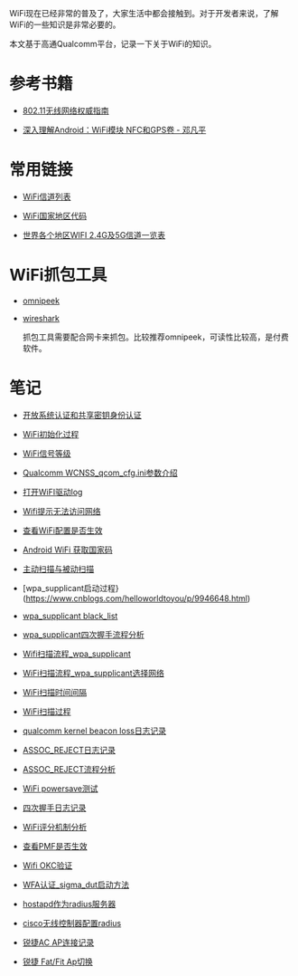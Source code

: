 WiFi现在已经非常的普及了，大家生活中都会接触到。对于开发者来说，了解WiFi的一些知识是非常必要的。

本文基于高通Qualcomm平台，记录一下关于WiFi的知识。

# 参考书籍

* [802.11无线网络权威指南](http://www.oreilly.com.cn/index.php?func=book&isbn=978-7-5641-1006-2)

* [深入理解Android：WiFi模块 NFC和GPS卷 - 邓凡平](https://blog.csdn.net/Innost/article/details/43342087)

# 常用链接

* [WiFi信道列表](https://zh.wikipedia.org/wiki/WLAN%E4%BF%A1%E9%81%93%E5%88%97%E8%A1%A8)

* [WiFi国家地区代码](https://zh.wikipedia.org/wiki/國家地區代碼)

* [世界各个地区WIFI 2.4G及5G信道一览表](https://www.sohu.com/a/143179782_202311)

# WiFi抓包工具

* [omnipeek](https://www.liveaction.com/products/omnipeek-network-protocol-analyzer/)

* [wireshark](https://www.wireshark.org/)
  
  抓包工具需要配合网卡来抓包。比较推荐omnipeek，可读性比较高，是付费软件。

# 笔记

* [开放系统认证和共享密钥身份认证](https://www.cnblogs.com/helloworldtoyou/p/9981900.html)

* [WiFi初始化过程](https://www.cnblogs.com/helloworldtoyou/p/9599960.html)

* [WiFi信号等级](https://www.cnblogs.com/helloworldtoyou/p/9667507.html)

* [Qualcomm WCNSS_qcom_cfg.ini参数介绍](https://www.cnblogs.com/helloworldtoyou/p/10185674.html)

* [打开WiFI驱动log](https://www.cnblogs.com/helloworldtoyou/p/9106385.html)

* [Wifi提示无法访问网络](https://www.cnblogs.com/helloworldtoyou/p/8783265.html)

* [查看WiFi配置是否生效](https://www.cnblogs.com/helloworldtoyou/p/9564825.html)

* [Android WiFi 获取国家码](https://www.cnblogs.com/helloworldtoyou/p/9965019.html)

* [主动扫描与被动扫描](https://www.cnblogs.com/helloworldtoyou/p/10149933.html)

* [wpa_supplicant启动过程}(https://www.cnblogs.com/helloworldtoyou/p/9946648.html)

* [wpa_supplicant black_list](https://www.cnblogs.com/helloworldtoyou/p/9667475.html)

* [wpa_supplicant四次握手流程分析](https://www.cnblogs.com/helloworldtoyou/p/10000495.html)

* [Wifi扫描流程_wpa_supplicant](https://www.cnblogs.com/helloworldtoyou/p/9958016.html)

* [WiFi扫描流程_wpa_supplicant选择网络](https://www.cnblogs.com/helloworldtoyou/p/9961792.html)

* [WiFi扫描时间间隔](https://www.cnblogs.com/helloworldtoyou/p/9667229.html)

* [WiFi扫描过程](https://www.cnblogs.com/helloworldtoyou/p/9641477.html)

* [qualcomm kernel beacon loss日志记录](https://www.cnblogs.com/helloworldtoyou/p/10178040.html)

* [ASSOC_REJECT日志记录](https://www.cnblogs.com/helloworldtoyou/p/9958084.html)

* [ASSOC_REJECT流程分析](https://www.cnblogs.com/helloworldtoyou/p/9935641.html)

* [WiFi powersave测试](https://www.cnblogs.com/helloworldtoyou/p/9667549.html)

* [四次握手日志记录](https://www.cnblogs.com/helloworldtoyou/p/9633603.html)

* [WiFi评分机制分析](https://www.cnblogs.com/helloworldtoyou/p/9299762.html)

* [查看PMF是否生效](https://www.cnblogs.com/helloworldtoyou/p/9564887.html)

* [Wifi OKC验证](https://www.cnblogs.com/helloworldtoyou/p/10676490.html)

* [WFA认证_sigma_dut启动方法](https://www.cnblogs.com/helloworldtoyou/p/9047018.html)

* [hostapd作为radius服务器](https://www.cnblogs.com/helloworldtoyou/p/8033072.html)

* [cisco无线控制器配置radius](https://www.cnblogs.com/helloworldtoyou/p/8033148.html)

* [锐捷AC AP连接记录](https://www.cnblogs.com/helloworldtoyou/p/8119602.html)

* [锐捷 Fat/Fit Ap切换](https://www.cnblogs.com/helloworldtoyou/p/8082149.html)